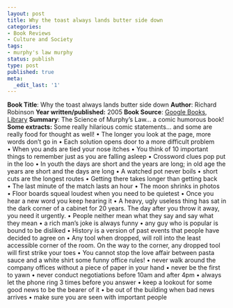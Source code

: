 ```yaml
---
layout: post
title: Why the toast always lands butter side down
categories:
- Book Reviews
- Culture and Society
tags:
- murphy's law murphy
status: publish
type: post
published: true
meta:
  _edit_last: '1'
---
```

**Book Title**: Why the toast always lands butter side down **Author**: Richard Robinson **Year written/published:** 2005 **Book Source**: [Google Books](http://books.google.com/books?id=OvLrAAAACAAJ&dq=Why+the+toast+always+lands+butter+side+down+:+the+science+of+Murphy%27s+Law+/+Richard+Robinson.), [Library](http://vistaweb.nlb.gov.sg/cgi-bin/cw_cgi?fullRecord+1623+3002+12654089+1+0) **Summary**: The Science of Murphy’s Law… a comic humorous book! **Some extracts:** Some really hilarious comic statements… and some are really food for thought as well! • The longer you look at the page, more words don’t go in • Each solution opens door to a more difficult problem • When you ands are tied your nose itches • You think of 10 important things to remember just as you are falling asleep • Crossword clues pop put in the loo • In youth the days are short and the years are long; in old age the years are short and the days are long • A watched pot never boils • short cuts are the longest routes • Getting there takes longer than getting back • The last minute of the match lasts an hour • The moon shrinks in photos • Floor boards squeal loudest when you need to be quietest • Once you hear a new word you keep hearing it • A heavy, ugly useless thing has sat in the dark corner of a cabinet for 20 years. The day after you throw it away, you need it urgently. • People neither mean what they say and say what they mean • a rich man’s joke is always funny • any guy who is popular is bound to be disliked • History is a version of past events that people have decided to agree on • Any tool when dropped, will roll into the least accessible corner of the room. On the way to the corner, any dropped tool will first strike your toes • You cannot stop the love affair between pasta sauce and a white shirt some funny office rules! • never walk around the company offices without a piece of paper in your hand • never be the first to yawn • never conduct negotiations before 10am and after 4pm • always let the phone ring 3 times before you answer • keep a lookout for some good news to be the bearer of it • be out of the building when bad news arrives • make sure you are seen with important people
